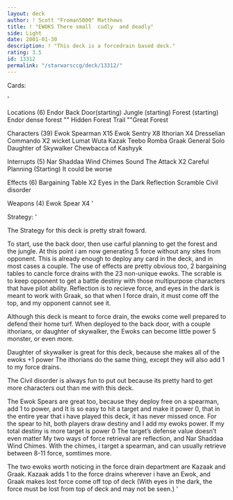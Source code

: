 ```yaml
---
layout: deck
author: ! Scott "Froman5000" Matthews
title: ! "EWOKS There small  cudly  and deadly"
side: Light
date: 2001-01-30
description: ! "This deck is a forcedrain based deck."
rating: 3.5
id: 13312
permalink: "/starwarsccg/deck/13312/"
---
```

Cards: 

'

Locations (6)
Endor Back Door(starting)
Jungle (starting)
Forest (starting)
Endor dense forest
"" Hidden Forest Trail
""Great Forest

Characters (39)
Ewok Spearman X15
Ewok Sentry X8
Ithorian X4
Dresselian Commando X2
wicket
Lumat
Wuta
Kazak
Teebo
Romba
Graak
General Solo
Daughter of Skywalker
Chewbacca of Kashyyk

Interrupts (5)
Nar Shaddaa Wind Chimes
Sound The Attack X2
Careful Planning (Starting)
It could be worse

Effects (6)
Bargaining Table X2
Eyes in the Dark
Reflection
Scramble
Civil disorder

Weapons (4)
Ewok Spear X4 '

Strategy: '

The Strategy for this deck is pretty strait foward.

To start, use the back door, then use carful planning to get the forest and the jungle.
At this point i am now generating 5 force without any sites from opponent.
This is already enough to deploy any card in the deck, and in most cases a couple.
The use of effects are pretty obvious too, 2 bargaining tables to cancle force drains with the 23 non-unique ewoks.
The scrable is to keep opponent to get a battle destiny with those multipurpose characters that have pilot ability.
Reflection is to recieve force, and eyes in the dark is meant to work with Graak, so that when I force drain, it must come off the top, and my opponent cannot see it.

Although this deck is meant to force drain, the ewoks come well prepared to defend their home turf.  When deployed to the back door, with a couple ithorians, or daughter of skywalker, the Ewoks can become little power 5 monster, or even more.

Daughter of skywalker is great for this deck, because she makes all of the ewoks +1 power
The ithorians do the same thing, except they will also add 1 to my force drains.

The Civil disorder is always fun to put out because its pretty hard to get more characters out than me with this deck.

The Ewok Spears are great too, because they deploy free on a spearman, add 1 to power, and It is so easy to hit a target and make it power 0, that in the entire year that i have played this deck, it has never missed once.  For the spear to hit, both players draw destiny and I add my ewoks power.  If my total destiny is more target is power 0  The target’s defense value doesn’t even matter
My two ways of force retrieval are reflection, and Nar Shaddaa Wind Chimes.  With the chimes, i target a spearman, and can usually retrieve between 8-11 force, somtimes more.

The two ewoks worth noticing in the force drain department are Kazaak and Graak.  Kazaak adds 1 to the force drains wherever i have an Ewok, and Graak makes lost force come off top of deck (With eyes in the dark, the force must be lost from top of deck and may not be seen.) '
